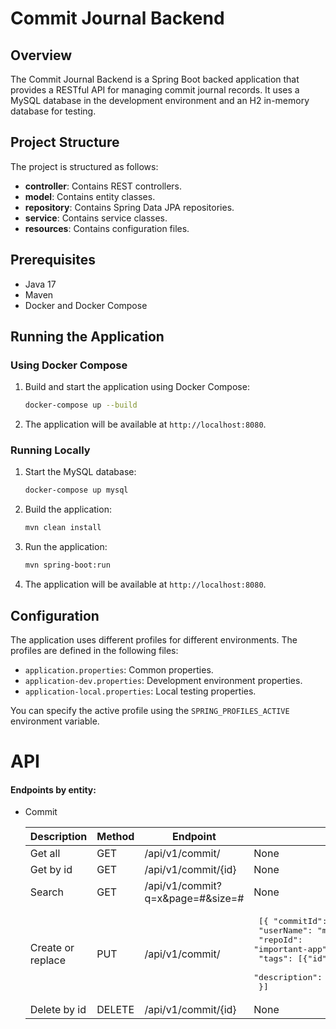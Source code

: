 # Commit Journal Backend

## Overview

The Commit Journal Backend is a Spring Boot backed application that provides a RESTful API for managing commit journal records. It uses a MySQL database in the development environment and an H2 in-memory database for testing.

## Project Structure

The project is structured as follows:

- **controller**: Contains REST controllers.
- **model**: Contains entity classes.
- **repository**: Contains Spring Data JPA repositories.
- **service**: Contains service classes.
- **resources**: Contains configuration files.

## Prerequisites

- Java 17
- Maven
- Docker and Docker Compose

## Running the Application

### Using Docker Compose

1. Build and start the application using Docker Compose:

    ```sh
    docker-compose up --build
    ```

2. The application will be available at `http://localhost:8080`.

### Running Locally

1. Start the MySQL database:

    ```sh
    docker-compose up mysql
    ```

2. Build the application:

    ```sh
    mvn clean install
    ```

3. Run the application:

    ```sh
    mvn spring-boot:run
    ```

4. The application will be available at `http://localhost:8080`.

## Configuration

The application uses different profiles for different environments. The profiles are defined in the following files:

- `application.properties`: Common properties.
- `application-dev.properties`: Development environment properties.
- `application-local.properties`: Local testing properties.

You can specify the active profile using the `SPRING_PROFILES_ACTIVE` environment variable.

# API 

#### Endpoints  by entity:
* Commit

  | Description       | Method | Endpoint                            | Payload                                                                                                                                                                                   | 
  |-------------------|--------|-------------------------------------|-------------------------------------------------------------------------------------------------------------------------------------------------------------------------------------------|
  | Get all           | GET    | /api/v1/commit/                     | None                                                                                                                                                                                      | 
  | Get by id         | GET    | /api/v1/commit/{id}                 | None                                                                                                                                                                                      |
  | Search            | GET    | /api/v1/commit?q=x&page=#&size=#    | None                                                                                                                                                                                      |
  | Create or replace | PUT    | /api/v1/commit/                     | <pre> [{ "commitId": "1234", <br>  "userName": "mark",  <br>  "repoId": "important-app", <br>  "tags": [{"id": "dev"}, {"id":"PROD"}], <br>  "description": "Lorem ipsum." <br>  }]</pre> |     
  | Delete by id      | DELETE | /api/v1/commit/{id}                 | None                                                                                                                                                                                      |                                                                                                                                                                           





